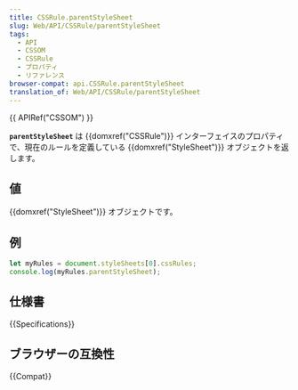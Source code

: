 ```yaml
---
title: CSSRule.parentStyleSheet
slug: Web/API/CSSRule/parentStyleSheet
tags:
  - API
  - CSSOM
  - CSSRule
  - プロパティ
  - リファレンス
browser-compat: api.CSSRule.parentStyleSheet
translation_of: Web/API/CSSRule/parentStyleSheet
---
```

{{ APIRef("CSSOM") }}

**`parentStyleSheet`** は {{domxref("CSSRule")}} インターフェイスのプロパティで、現在のルールを定義している {{domxref("StyleSheet")}} オブジェクトを返します。

## 値

{{domxref("StyleSheet")}} オブジェクトです。

## 例

```js
let myRules = document.styleSheets[0].cssRules;
console.log(myRules.parentStyleSheet);
```

## 仕様書

{{Specifications}}

## ブラウザーの互換性

{{Compat}}
